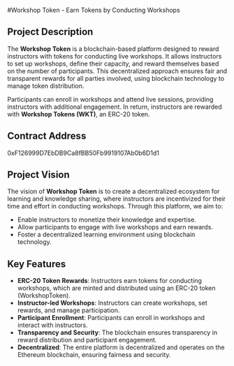 #Workshop Token - Earn Tokens by Conducting Workshops

## Project Description
The **Workshop Token** is a blockchain-based platform designed to reward instructors with tokens for conducting live workshops. It allows instructors to set up workshops, define their capacity, and reward themselves based on the number of participants. This decentralized approach ensures fair and transparent rewards for all parties involved, using blockchain technology to manage token distribution.

Participants can enroll in workshops and attend live sessions, providing instructors with additional engagement. In return, instructors are rewarded with **Workshop Tokens (WKT)**, an ERC-20 token.

## Contract Address
0xF126999D7EbDB9Ca8fBB50Fb9919107Ab0b6D1d1

## Project Vision
The vision of **Workshop Token** is to create a decentralized ecosystem for learning and knowledge sharing, where instructors are incentivized for their time and effort in conducting workshops. Through this platform, we aim to:
- Enable instructors to monetize their knowledge and expertise.
- Allow participants to engage with live workshops and earn rewards.
- Foster a decentralized learning environment using blockchain technology.

## Key Features
- **ERC-20 Token Rewards**: Instructors earn tokens for conducting workshops, which are minted and distributed using an ERC-20 token (WorkshopToken).
- **Instructor-led Workshops**: Instructors can create workshops, set rewards, and manage participation.
- **Participant Enrollment**: Participants can enroll in workshops and interact with instructors.
- **Transparency and Security**: The blockchain ensures transparency in reward distribution and participant engagement.
- **Decentralized**: The entire platform is decentralized and operates on the Ethereum blockchain, ensuring fairness and security.



